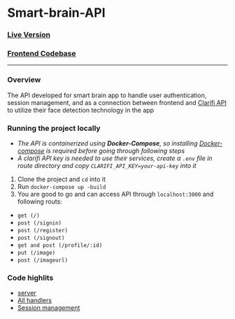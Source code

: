 # Smart-brain-API
### [Live Version](https://smartbrain-ultimate.herokuapp.com/)
### [Frontend Codebase](https://github.com/bassamkdev/smart-brain-frontend)
***
### Overview
The API developed for smart brain app to handle user authentication, session management, and as a connection between frontend and [Clarifi API](https://www.clarifai.com/) to utilize their face detection technology in the app 
### Running the project locally
- *The API is containerized using __Docker-Compose__, so installing [Docker-compose](https://docs.docker.com/compose/install/) is required before going through following steps*
- *A clarifi API key is needed to use their services, create a `.env` file in route directory and copy `CLARIFI_API_KEY=your-api-key` into it*
1. Clone the project and `cd` into it
2. Run `docker-compose up -build`
3. You are good to go and can access API through `localhost:3000` and following routs:
  * `get (/)`
  * `post (/signin)`
  * `post (/register)`
  * `post (/signout)`
  * `get and post (/profile/:id)`
  * `put (/image)`
  * `post (/imageurl)`
### Code highlits
- [server](https://github.com/bassamkdev/smart-brain-api/blob/master/server.js)
- [All handlers](https://github.com/bassamkdev/smart-brain-api/tree/master/controllers)
- [Session management](https://github.com/bassamkdev/smart-brain-api/blob/master/controllers/sessionHandler.js)
